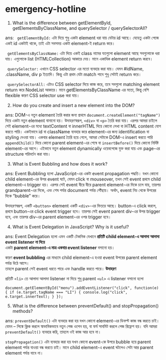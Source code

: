 # emergency-hotline

01. What is the difference between getElementById, getElementsByClassName, and querySelector / querySelectorAll?

ans: 
``` getElementById:```
এটা দিয়ে শুধু একটা element ধরা যায় যেটার id আছে। যেহেতু একটা পেজে একই id একটাই থাকে, তাই এটা সবসময় একটা element-ই return করে।

``` getElementsByClassName:```
এটা দিয়ে একই class নামের যতগুলো element আছে সবগুলোকে ধরা যায়। এগুলোকে list (HTMLCollection) আকারে দেয়। মানে একাধিক element return করবে।

``` querySelector:```
এখানে CSS selector এর মতো ব্যবহার করা যায়। যেমন #idName, .className, div p ইত্যাদি। কিন্তু এটা প্রথম যেটা match পাবে শুধু সেটাই return করে।

``` querySelectorAll:```
এটাও CSS selector দিয়ে কাজ করে, তবে সবগুলো matching element return করে NodeList আকারে। মানে getElementsByClassName এর মতো, কিন্তু বেশি flexible কারণ CSS selector use করা যায়।


02. How do you create and insert a new element into the DOM?

ans:
DOM-এ নতুন element তৈরি করার জন্য প্রথমে ```document.createElement("tagName")``` দিয়ে একটা নতুন element বানানো হয়। উদাহরণস্বরূপ, ```<div>``` বা ```<p>``` তৈরি করা যায়। এরপর আমরা চাইলে সেই element-এর মধ্যে textContent বা innerHTML দিয়ে কোনো লেখা বা HTML content যোগ করতে পারি। একইভাবে id বা className ব্যবহার করে element-এর জন্য identification বা styling দেওয়া যায়। একবার element তৈরি হয়ে গেলে, আমরা সেটাকে DOM-এ insert করতে পারি ```appendChild()``` দিয়ে কোনো parent element-এর শেষে বা ```insertBefore()``` দিয়ে কোনো নির্দিষ্ট element-এর আগে। এইভাবে নতুন element dynamically ওয়েবপেজে যুক্ত করা যায় এবং page-এর structure পরিবর্তন করা যায়।

03. What is Event Bubbling and how does it work?

ans:
Event Bubbling হলো JavaScript-এর একটা event propagation পদ্ধতি। যখন কোনো child element-এর উপর event ঘটে, যেমন click বা mouseover, তখন সেই event প্রথমে child element-এ trigger হয়। এরপর সেই event ধীরে ধীরে parent element-এর দিকে চলে যায়, তারপর grandparent-এর দিকে, এবং শেষ পর্যন্ত document পর্যন্ত পৌঁছায়। অর্থাৎ, event নিচ থেকে উপরের দিকে “bubble” করে।

উদাহরণস্বরূপ, একটি ```<button>``` element একটি ```<div>```-এর ভিতরে আছে। button-এ click করলে, প্রথমে button-এর click event trigger হবে। তারপর সেই event parent div-এর উপর trigger হবে, এবং তারপর div-এর parent element-এর ওপর trigger হবে।

04. What is Event Delegation in JavaScript? Why is it useful?

ans:
Event Delegation হলো এমন একটি টেকনিক যেখানে **প্রতিটি child element-এ আলাদা আলাদা event listener না দিয়ে**  
একটা **parent element-এ মাত্র একবার event listener** বসানো হয়।  

কারণ **event bubbling** এর মাধ্যমে child element-এ হওয়া event উপরের parent element পর্যন্ত উঠে আসে।  
তাহলে parent সেই event ধরতে পারে এবং handle করতে পারে।
**উদাহরণ**

 প্রতিটি ```<li>``` তে আলাদা আলাদা listener না দিয়ে 
শুধু parent ```<ul>``` এ listener বসানো হলো

`document.getElementById("menu").addEventListener("click", function(e) {
  if (e.target.tagName === "LI") {
    console.log("click", e.target.innerText);
  }
});`

05. What is the difference between preventDefault() and stopPropagation() methods?

ans:
```preventDefault()```
এটা ব্যবহার করা হয় যখন কোনো element-এর ডিফল্ট কাজ বন্ধ করতে চাই।
যেমন – লিঙ্কে ক্লিক করলে স্বাভাবিকভাবে নতুন পেজ ওপেন হয়, বা ফর্ম সাবমিট করলে পেজ রিফ্রেশ হয়।
যদি আমরা ```preventDefault()``` ব্যবহার করি, তাহলে ওই কাজ আর হবে না।

```stopPropagation()```
এটা ব্যবহার করা হয় যখন কোনো event-কে উপরে bubble হয়ে parent element পর্যন্ত যাওয়া বন্ধ করতে চাই।
মানে child element-এ event ঘটলেও সেটা আর parent element পর্যন্ত যাবে না।

